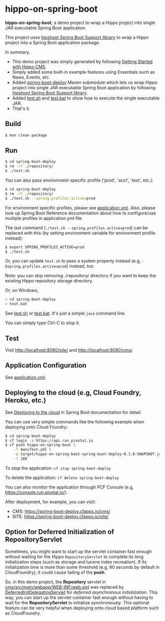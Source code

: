 # hippo-on-spring-boot

**hippo-on-spring-boot**, a demo project to wrap a Hippo project into single JAR executable Spring Boot application.

This project uses [hipshoot Spring Boot Support library](http://hipshoot.forge.onehippo.org/hipshoot-spring-boot-support/index.html)
to wrap a Hippo project into a Spring Boot application package.

In summary,
- This demo project was simply generated by following [Getting Started with Hippo CMS](https://www.onehippo.org/trails/getting-started/hippo-essentials-getting-started.html).
- Simply added some built-in example features using Essentials such as News, Events, etc.
- Added [spring-boot-deploy](spring-boot-deploy/) Maven submodule which lets us wrap Hippo project into single JAR executable Spring Boot application
  by following [hipshoot Spring Boot Support library](http://hipshoot.forge.onehippo.org/hipshoot-spring-boot-support/index.html).
- Added [test.sh](spring-boot-deploy/test.sh) and [test.bat](spring-boot-deploy/test.bat) to show how to execute the single executable JAR.
- That's it.

## Build

```bash
$ mvn clean package
```

## Run

```bash
$ cd spring-boot-deploy
$ rm -rf ./repository/
$ ./test.sh
```

You can also pass environment-specific profile ('prod', 'acct', 'test', etc.):

```bash
$ cd spring-boot-deploy
$ rm -rf ./repository/
$ ./test.sh --spring.profiles.active=prod
```

For environment specific profiles, please see [application.yml](spring-boot-deploy/src/main/resources/application.yml).
Also, please look up Spring Boot Reference documentation about how to configure/use multiple profiles in application.yml file.

The last command (```./test.sh --spring.profiles.active=prod```) can be replaced with this (by setting environment variable for environment profile instead):

```bash
$ export SPRING_PROFILES_ACTIVE=prod
$ ./test.sh
```

Or, you can update ```test.sh``` to pass a system property instead (e.g, ```-Dspring.profiles.active=prod```) instead, too.

Note: you can skip removing ./repository/ directory if you want to keep the existing Hippo repository storage directory.


Or, on Windows,

```bash
> cd spring-boot-deploy
> test.bat
```


See [test.sh](spring-boot-deploy/test.sh) or [test.bat](spring-boot-deploy/test.bat).
It's just a simple ```java``` command line.


You can simply type Ctrl-C to stop it.

## Test

Visit [http://localhost:8080/site/](http://localhost:8080/site/) and
[http://localhost:8080/cms/](http://localhost:8080/cms/).

## Application Configuration

See [application.yml](spring-boot-deploy/src/main/resources/application.yml).

## Deploying to the cloud (e.g, Cloud Foundry, Heroku, etc.)

See [Deploying to the cloud](http://docs.spring.io/spring-boot/docs/current/reference/html/cloud-deployment.html) in Spring Boot documentation for detail.

You can use very simple commands like the following example when deploying onto Cloud Foundry:

```bash
$ cd spring-boot-deploy
$ cf login -a https://api.run.pivotal.io
$ cf push hippo-on-spring-boot \
    -f manifest.yml \
    -p target/hippo-on-spring-boot-spring-boot-deploy-0.1.0-SNAPSHOT.jar \
    -t 180
```

To stop the application: ```cf stop spring-boot-deploy```

To delete the application: ```cf delete spring-boot-deploy```

You can also monitor the application through PCF Console (e.g, https://console.run.pivotal.io/).

After deployment, for example, you can visit:

  - CMS: https://spring-boot-deploy.cfapps.io/cms/
  - SITE: https://spring-boot-deploy.cfapps.io/site/


## Option for Deferred Initialization of RepositoryServlet

Sometimes, you might want to start up the servlet container fast enough without waiting for the Hippo ```RepositoryServlet``` to complete its long initialization steps (such as storage and lucene index recreation). If its initialization time is more than some threshold (e.g, 60 seconds by default in CloudFoundry), it could cause failing of the **push**.

So, in this demo project, the **Repository** servlet in [cms/src/main/webapp/WEB-INF/web.xml](cms/src/main/webapp/WEB-INF/web.xml#L159:L168) was replaced by [DeferredInitDelegatingServlet](http://hipshoot.forge.onehippo.org/apidocs/org/onehippo/forge/hipshoot/spring/boot/support/servlet/DeferredInitDelegatingServlet.html) for *deferred asynchronous initialization*. This way, you can start up the servlet container fast enough without having to wait for the **RepositoryServlet** to initialize synchronously. This optional feature can be very helpful when deploying onto cloud based platform such as CloudFoundry.
